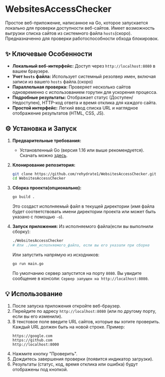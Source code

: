 # WebsitesAccessChecker
Простое веб-приложение, написанное на Go, которое запускается локально для проверки доступности веб-сайтов. Имеет возможность выгрузки списка сайтов из системного файла `hosts`(скоро). Предназначенно для проверки работоспособности обхода блокировок.

## ✨ Ключевые Особенности

*   **Локальный веб-интерфейс:** Доступ через `http://localhost:8080` в вашем браузере.
*   **Учет `hosts` файла:** Использует системный резолвер имен, включая записи из вашего `hosts` файла.(скоро)
*   **Параллельная проверка:** Проверяет несколько сайтов одновременно с использованием горутин для ускорения процесса.
*   **Подробные результаты:** Отображает статус (Доступен/Недоступен), HTTP-код ответа и время отклика для каждого сайта.
*   **Простой интерфейс:** Легкий ввод списка URL и наглядное отображение результатов (HTML, CSS, JS).

## ⚙️ Установка и Запуск

1.  **Предварительные требования:**
    *   Установленный Go (версия 1.16 или выше рекомендуется). Скачать можно [здесь](https://golang.org/dl/).

2.  **Клонирование репозитория:**
    ```bash
    git clone https://github.com/rehydrate1/WebsitesAccessChecker.git
    cd WebsitesAccessChecker
    ```

3.  **Сборка проекта(опционально):**
    ```bash
    go build .
    ```
    Это создаст исполняемый файл в текущей директории (имя файла будет соответствовать имени директории проекта или может быть указано с помощью `-o`).

4.  **Запуск приложения:**
    Из исполняемого файла(если вы выполнили сборку):
    ```bash
    ./WebsitesAccessChecker
    # Или ./имя_исполняемого_файла, если вы его указали при сборке
    ```
    Или запустить напрямую из исходников:
    ```bash
    go run main.go
    ```
    По умолчанию сервер запустится на порту `8080`. Вы увидите сообщение в консоли: `Сервер запущен на http://localhost:8080`.

## 💡 Использование

1.  После запуска приложения откройте веб-браузер.
2.  Перейдите по адресу `http://localhost:8080` (или по другому порту, если вы его изменили).
3.  В текстовое поле введите URL сайтов, которые вы хотите проверить. Каждый URL должен быть на новой строке. Пример:
    ```
    https://google.com
    https://github.com
    http://localhost:8000 
    ```
4.  Нажмите кнопку "Проверить".
5.  Дождитесь завершения проверки (появится индикатор загрузки).
6.  Результаты (статус, код, время отклика или ошибка) будут отображены под кнопкой.
